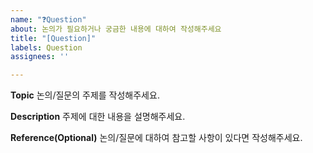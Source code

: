 ```yaml
---
name: "❓Question"
about: 논의가 필요하거나 궁금한 내용에 대하여 작성해주세요
title: "[Question]"
labels: Question
assignees: ''

---
```


**Topic**
논의/질문의 주제를 작성해주세요.

**Description**
주제에 대한 내용을 설명해주세요.

**Reference(Optional)**
논의/질문에 대하여 참고할 사항이 있다면 작성해주세요.

